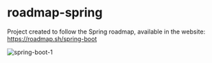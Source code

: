# roadmap-spring
Project created to follow the Spring roadmap, available in the website: https://roadmap.sh/spring-boot

![spring-boot-1](https://github.com/math-ferreira/roadmap-spring/assets/48540484/69075bee-738c-465d-965c-7838ff046263)
